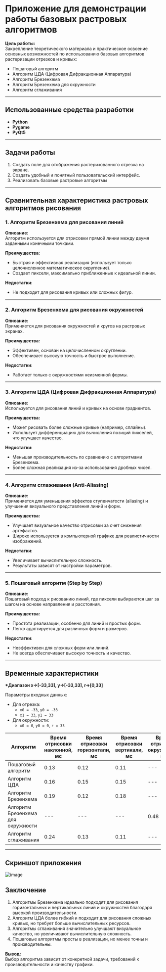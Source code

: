 # Приложение для демонстрации работы базовых растровых алгоритмов
 
**Цель работы:**  
Закрепление теоретического материала и практическое освоение основных возможностей по использованию базовых алгоритмов растеризации отрезков и кривых:  
- Пошаговый алгоритм
- Алгоритм ЦДА (Цифровая Дифракционная Аппаратура)
- Алгоритм Брезенхема
- Алгоритм Брезенхема для окружности
- Алгоритм сглаживания

---

## Использованные средства разработки
- **Python**
- **Pygame**
- **PyQt5**

---

## Задачи работы
1. Создать поле для отображения растеризованного отрезка на экране.
2. Создать удобный и понятный пользовательский интерфейс.
3. Реализовать базовые растровые алгоритмы
   
---

## Сравнительная характеристика растровых алгоритмов рисования

### 1. Алгоритм Брезенхема для рисования линий
**Описание:**  
Алгоритм используется для отрисовки прямой линии между двумя заданными конечными точками.

**Преимущества:**  
- Быстрая и эффективная реализация (использует только целочисленное математическое округление).  
- Создает пиксели, максимально приближенные к идеальной линии.  

**Недостатки:**  
- Не подходит для рисования кривых или сложных фигур.

---

### 2. Алгоритм Брезенхема для рисования окружностей
**Описание:**  
Применяется для рисования окружностей и кругов на растровых экранах.

**Преимущества:**  
- Эффективен, основан на целочисленном округлении.  
- Обеспечивает высокую точность и быстрое выполнение.  

**Недостатки:**  
- Работает только с окружностями неизменной формы.

---

### 3. Алгоритм ЦДА (Цифровая Дифракционная Аппаратура)
**Описание:**  
Используется для рисования линий и кривых на основе градиентов.

**Преимущества:**  
- Может рисовать более сложные кривые (например, сплайны).  
- Использует дифференциацию для вычисления позиций пикселей, что улучшает качество.  

**Недостатки:**  
- Меньшая производительность по сравнению с алгоритмами Брезенхема.  
- Более сложная реализация из-за использования дробных чисел.

---

### 4. Алгоритм сглаживания (Anti-Aliasing)
**Описание:**  
Применяется для уменьшения эффектов ступенчатости (aliasing) и улучшения визуального представления линий и форм.

**Преимущества:**  
- Улучшает визуальное качество отрисовки за счет снижения артефактов.  
- Широко используется в компьютерной графике для реалистичности изображений.  

**Недостатки:**  
- Увеличивает вычислительную сложность.  
- Результаты зависят от настройки параметров.

---

### 5. Пошаговый алгоритм (Step by Step)
**Описание:**  
Пошаговый подход к рисованию линий, где пиксели выбираются шаг за шагом на основе направления и расстояния.

**Преимущества:**  
- Простота реализации, особенно для линий и простых форм.  
- Легко адаптируется для различных форм и размеров.  

**Недостатки:**  
- Неэффективен для сложных форм или линий.  
- Не всегда обеспечивает высокую точность и качество.

---

## Временные характеристики
**\*Диапазон x->[-33,33], y->[-33,33], r->[0,33]**

Параметры входных данных:  
- Для отрезка:  
  - `x0 = -33`, `y0 = -33`  
  - `x1 = 33`, `y1 = 33`  
- Для окружности:  
  - `x0 = 0`, `y0 = 0`, `r = 33`

| Алгоритм                           | Время отрисовки наклонной, мс | Время отрисовки горизонтали, мс | Время отрисовки вертикали, мс | Время отрисовки окружности, мс |
|------------------------------------|-------------------------------|---------------------------------|-------------------------------|----------------|
| Пошаговый алгоритм                 | 0.13                          | 0.12                            | 0.11                          |---             |
| Алгоритм ЦДА                       | 0.16                          | 0.15                            | 0.15                          |---             |
| Алгоритм Брезенхема                | 0.19                          | 0.12                            | 0.18                          |---             |
| Алгоритм Брезенхема для окружности | ---                           | ---                             | ---                           | 0.48           |
| Алгоритм сглаживания               | 0.24                          | 0.13                            | 0.11                          |---             |

---
## Скриншот приложения
![image](https://github.com/user-attachments/assets/7bac2a27-f6e9-4ef0-ace6-871625de0a0b)

## Заключение
1. Алгоритмы Брезенхема идеально подходят для рисования горизонтальных и вертикальных линий и окружностей благодаря высокой производительности.
2. Алгоритм ЦДА более гибкий и подходит для рисования сложных кривых, но требует больше вычислительных ресурсов.
3. Алгоритмы сглаживания значительно улучшают визуальное качество, но увеличивают вычислительную сложность.
4. Пошаговые алгоритмы просты в реализации, но менее точны и производительны.

**Вывод:**  
Выбор алгоритма зависит от конкретной задачи, требований к производительности и качеству графики.
